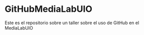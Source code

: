 # GitHubMediaLabUIO
Este es el repositorio sobre un taller sobre el uso de GitHub en el MediaLabUIO
